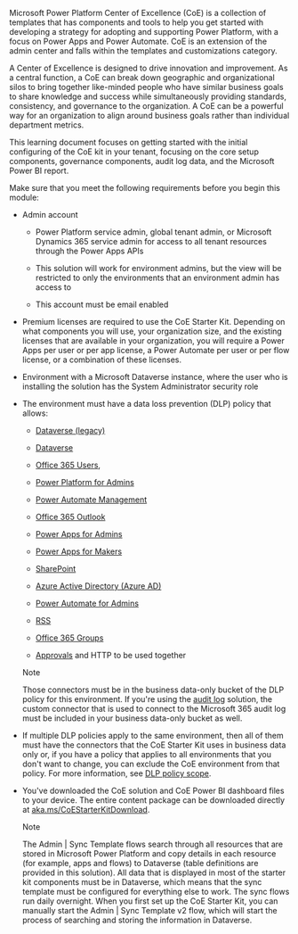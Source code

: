 Microsoft Power Platform Center of Excellence (CoE) is a collection of templates that has components and tools to help you get started with developing a strategy for adopting and supporting Power Platform, with a focus on Power Apps and Power Automate. CoE is an extension of the admin center and falls within the templates and customizations category.

A Center of Excellence is designed to drive innovation and improvement. As a central function, a CoE can break down geographic and organizational silos to bring together like-minded people who have similar business goals to share knowledge and success while simultaneously providing standards, consistency, and governance to the organization. A CoE can be a powerful way for an organization to align around business goals rather than individual department metrics.

This learning document focuses on getting started with the initial configuring of the CoE kit in your tenant, focusing on the core setup components, governance components, audit log data, and the Microsoft Power BI report.

Make sure that you meet the following requirements before you begin this module:

-   Admin account

    -   Power Platform service admin, global tenant admin, or Microsoft Dynamics 365 service admin for access to all tenant resources through the Power Apps APIs

    -   This solution will work for environment admins, but the view will be restricted to only the environments that an environment admin has access to

    -   This account must be email enabled

-   Premium licenses are required to use the CoE Starter Kit. Depending on what components you will use, your organization size, and the existing licenses that are available in your organization, you will require a Power Apps per user or per app license, a Power Automate per user or per flow license, or a combination of these licenses.

-   Environment with a Microsoft Dataverse instance, where the user who is installing the solution has the System Administrator security role

-   The environment must have a data loss prevention (DLP) policy that allows:

    -   [Dataverse (legacy)](https://docs.microsoft.com/connectors/commondataservice/?azure-portal=true) 

    -   [Dataverse](https://docs.microsoft.com/connectors/commondataserviceforapps/?azure-portal=true) 

    -   [Office 365 Users](https://docs.microsoft.com/connectors/office365users/?azure-portal=true), 

    -   [Power Platform for Admins](https://docs.microsoft.com/connectors/powerplatformforadmins/?azure-portal=true)

    -   [Power Automate Management](https://docs.microsoft.com/connectors/flowmanagement/?azure-portal=true) 

    -   [Office 365 Outlook](https://docs.microsoft.com/connectors/office365/?azure-portal=true) 

    -   [Power Apps for Admins](https://docs.microsoft.com/connectors/powerappsforadmins/?azure-portal=true) 

    -   [Power Apps for Makers](https://docs.microsoft.com/connectors/powerappsforappmakers/?azure-portal=true) 

    -   [SharePoint](https://docs.microsoft.com/connectors/sharepointonline/?azure-portal=true) 

    -   [Azure Active Directory (Azure AD)](https://docs.microsoft.com/connectors/azuread/?azure-portal=true) 

    -   [Power Automate for Admins](https://docs.microsoft.com/connectors/microsoftflowforadmins/?azure-portal=true) 

    -   [RSS](https://docs.microsoft.com/connectors/rss/?azure-portal=true) 

    -   [Office 365 Groups](https://docs.microsoft.com/connectors/office365groups/?azure-portal=true) 

    -   [Approvals](https://docs.microsoft.com/connectors/approvals/?azure-portal=true) and HTTP to be used together

    > [!NOTE]
    > Those connectors must be in the business data-only bucket of the DLP policy for this environment. If you're using the [audit log](https://docs.microsoft.com/power-platform/guidance/coe/setup-auditlog/?azure-portal=true) solution, the custom connector that is used to connect to the Microsoft 365 audit log must be included in your business data-only bucket as well.

-   If multiple DLP policies apply to the same environment, then all of them must have the connectors that the CoE Starter Kit uses in business data only or, if you have a policy that applies to all environments that you don't want to change, you can exclude the CoE environment from that policy. For more information, see [DLP policy scope](https://docs.microsoft.com/power-platform/admin/wp-data-loss-prevention?azure-portal=true#policy-scope).

-   You've downloaded the CoE solution and CoE Power BI dashboard files to your device. The entire content package can be downloaded directly at [aka.ms/CoEStarterKitDownload](https://aka.ms/CoEStarterKitDownload/?azure-portal=true).

    > [!NOTE]
    > The Admin | Sync Template flows search through all resources that are stored in Microsoft Power Platform and copy details in each resource (for example, apps and flows) to Dataverse (table definitions are provided in this solution). All data that is displayed in most of the starter kit components must be in Dataverse, which means that the sync template must be configured for everything else to work. The sync flows run daily overnight. When you first set up the CoE Starter Kit, you can manually start the Admin | Sync Template v2 flow, which will start the process of searching and storing the information in Dataverse.

